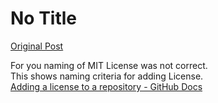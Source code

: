 # No Title

[Original Post](https://discourse.onlinedegree.iitm.ac.in/t/171141/368)

<p>For you naming of MIT License was not correct.<br>
This shows naming criteria for adding License.<br>
<a href="https://docs.github.com/en/communities/setting-up-your-project-for-healthy-contributions/adding-a-license-to-a-repository" rel="noopener nofollow ugc">Adding a license to a repository - GitHub Docs</a></p>